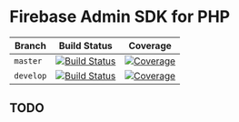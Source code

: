 # Firebase Admin SDK for PHP

| Branch    | Build Status                                                                                                                         | Coverage                                                                                                                                     |
|-----------|--------------------------------------------------------------------------------------------------------------------------------------|----------------------------------------------------------------------------------------------------------------------------------------------|
| `master`  | [![Build Status](https://travis-ci.org/tiptopcoder/firebase-php.svg?branch=master)](https://travis-ci.org/tiptopcoder/firebase-php)  | [![Coverage](https://codecov.io/gh/tiptopcoder/firebase-php/branch/master/graph/badge.svg)](https://codecov.io/gh/tiptopcoder/firebase-php)  |
| `develop` | [![Build Status](https://travis-ci.org/tiptopcoder/firebase-php.svg?branch=develop)](https://travis-ci.org/tiptopcoder/firebase-php) | [![Coverage](https://codecov.io/gh/tiptopcoder/firebase-php/branch/develop/graph/badge.svg)](https://codecov.io/gh/tiptopcoder/firebase-php) |

## TODO
